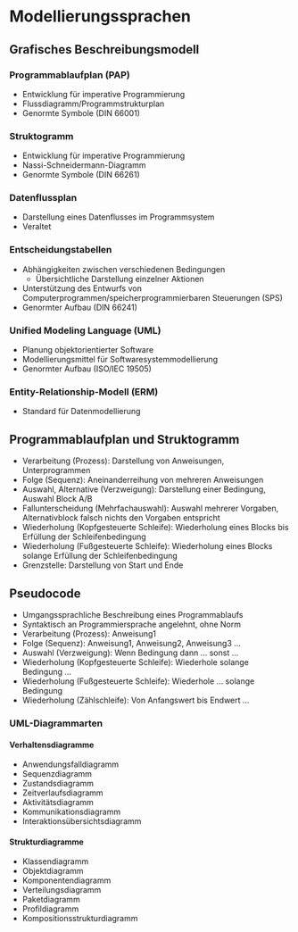 # Modellierungssprachen

## Grafisches Beschreibungsmodell

### Programmablaufplan (PAP)
- Entwicklung für imperative Programmierung
- Flussdiagramm/Programmstrukturplan
- Genormte Symbole (DIN 66001)

### Struktogramm
- Entwicklung für imperative Programmierung
- Nassi-Schneidermann-Diagramm
- Genormte Symbole (DIN 66261)

### Datenflussplan
- Darstellung eines Datenflusses im Programmsystem
- Veraltet

### Entscheidungstabellen
- Abhängigkeiten zwischen verschiedenen Bedingungen
  - Übersichtliche Darstellung einzelner Aktionen
- Unterstützung des Entwurfs von Computerprogrammen/speicherprogrammierbaren Steuerungen (SPS)
- Genormter Aufbau (DIN 66241)

### Unified Modeling Language (UML)
- Planung objektorientierter Software
- Modellierungsmittel für Softwaresystemmodellierung
- Genormter Aufbau (ISO/IEC 19505)

### Entity-Relationship-Modell (ERM)
- Standard für Datenmodellierung

## Programmablaufplan und Struktogramm

- Verarbeitung (Prozess): Darstellung von Anweisungen, Unterprogrammen
- Folge (Sequenz): Aneinanderreihung von mehreren Anweisungen
- Auswahl, Alternative (Verzweigung): Darstellung einer Bedingung, Auswahl Block A/B
- Fallunterscheidung (Mehrfachauswahl): Auswahl mehrerer Vorgaben, Alternativblock falsch nichts den Vorgaben entspricht
- Wiederholung (Kopfgesteuerte Schleife): Wiederholung eines Blocks bis Erfüllung der Schleifenbedingung
- Wiederholung (Fußgesteuerte Schleife): Wiederholung eines Blocks solange Erfüllung der Schleifenbedingung
- Grenzstelle: Darstellung von Start und Ende

## Pseudocode
- Umgangssprachliche Beschreibung eines Programmablaufs
- Syntaktisch an Programmiersprache angelehnt, ohne Norm
- Verarbeitung (Prozess): Anweisung1
- Folge (Sequenz): Anweisung1, Anweisung2, Anweisung3 ...
- Auswahl (Verzweigung): Wenn Bedingung dann ... sonst ...
- Wiederholung (Kopfgesteuerte Schleife): Wiederhole solange Bedingung ...
- Wiederholung (Fußgesteuerte Schleife): Wiederhole ... solange Bedingung
- Wiederholung (Zählschleife): Von Anfangswert bis Endwert ... 

### UML-Diagrammarten

#### Verhaltensdiagramme
- Anwendungsfalldiagramm
- Sequenzdiagramm
- Zustandsdiagramm
- Zeitverlaufsdiagramm
- Aktivitätsdiagramm
- Kommunikationsdiagramm
- Interaktionsübersichtsdiagramm

#### Strukturdiagramme
- Klassendiagramm
- Objektdiagramm
- Komponentendiagramm
- Verteilungsdiagramm
- Paketdiagramm
- Profildiagramm
- Kompositionsstrukturdiagramm

